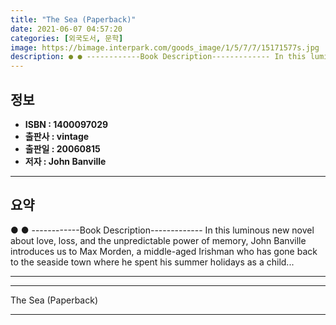 ```yaml
---
title: "The Sea (Paperback)"
date: 2021-06-07 04:57:20
categories: [외국도서, 문학]
image: https://bimage.interpark.com/goods_image/1/5/7/7/15171577s.jpg
description: ● ● ------------Book Description------------- In this luminous new novel about love, loss, and the unpredictable power of memory, John Banville introduces us
---
```


## **정보**

- **ISBN : 1400097029**
- **출판사 : vintage**
- **출판일 : 20060815**
- **저자 : John Banville**

------



## **요약**

●  ●  ------------Book Description-------------
In this luminous new novel about love, loss, and the unpredictable power of memory, John Banville introduces us to Max Morden, a middle-aged Irishman who has gone back to the seaside town where he spent his summer holidays as a child... 

------



------


The Sea (Paperback) 

------



